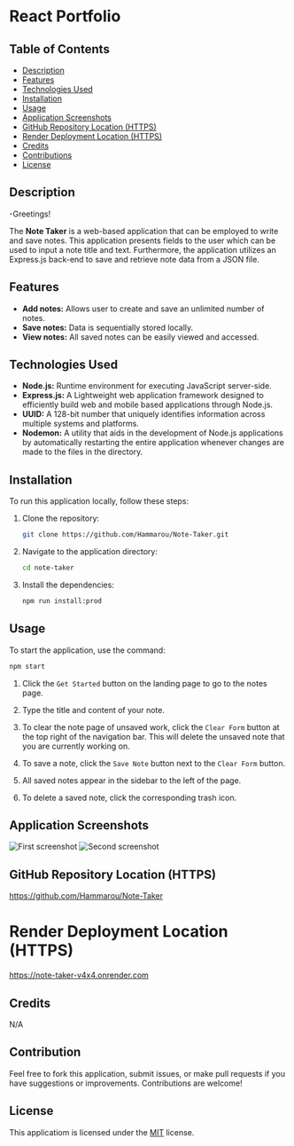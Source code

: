 # React Portfolio

## Table of Contents

- [Description](#description)
- [Features](#features)
- [Technologies Used](#technologies-used)
- [Installation](#installation)
- [Usage](#usage)
- [Application Screenshots](#application-screenshots)
- [GitHub Repository Location (HTTPS)](#github-repository-location)
- [Render Deployment Location (HTTPS)](#github-deployment-location-https)
- [Credits](#credits)
- [Contributions](#contributions)
- [License](#license)


## Description

-Greetings!

The **Note Taker** is a web-based application that can be employed to write and save notes. This application presents fields to the user which can be used to input a note title and text. Furthermore, the application utilizes an Express.js back-end to save and retrieve note data from a JSON file.


## Features

- **Add notes:** Allows user to create and save an unlimited number of notes. 
- **Save notes:** Data is sequentially stored locally.
- **View notes:** All saved notes can be easily viewed and accessed. 


## Technologies Used

- **Node.js:** Runtime environment for executing JavaScript server-side.
- **Express.js:** A Lightweight web application framework designed to efficiently build web and mobile based applications through Node.js.
- **UUID:** A 128-bit number that uniquely identifies information across multiple systems and platforms.
- **Nodemon:** A utility that aids in the development of Node.js applications by automatically restarting the entire application whenever changes are made to the files in the directory.  


## Installation

To run this application locally, follow these steps:

1. Clone the repository:
   ```sh
   git clone https://github.com/Hammarou/Note-Taker.git
   ```

2. Navigate to the application directory:
   ```sh
   cd note-taker
   ```

3. Install the dependencies:
   ```sh
   npm run install:prod
   ```

## Usage

To start the application, use the command: 

```sh 
npm start
```

1. Click the `Get Started` button on the landing page to go to the notes page.

2. Type the title and content of your note.

3. To clear the note page of unsaved work, click the `Clear Form` button at the top right of the navigation bar. This will delete the unsaved note that you are currently working on. 

4. To save a note, click the `Save Note` button next to the `Clear Form` button.

5. All saved notes appear in the sidebar to the left of the page.

6. To delete a saved note, click the corresponding trash icon.


## Application Screenshots

![First screenshot](/public/assets/images/screenshot1.png)
![Second screenshot](/public/assets/images/screenshot2.png)


## GitHub Repository Location (HTTPS)

https://github.com/Hammarou/Note-Taker


# Render Deployment Location (HTTPS)

https://note-taker-v4x4.onrender.com


## Credits

N/A

## Contribution

Feel free to fork this application, submit issues, or make pull requests if you have suggestions or improvements. Contributions are welcome!


## License

This applicatiom is licensed under the [MIT](LICENSE) license.